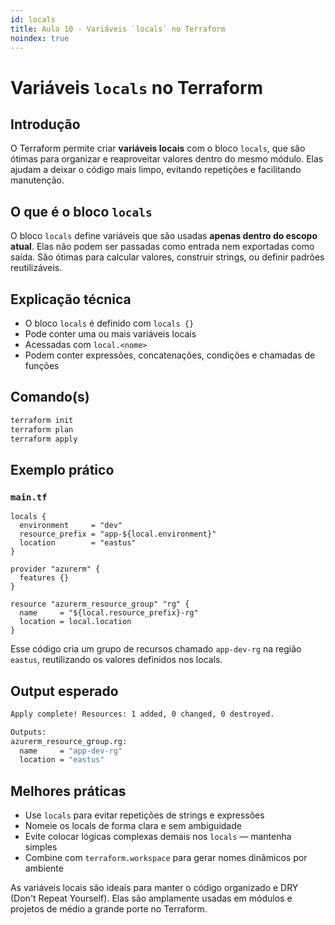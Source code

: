 ```yaml
---
id: locals
title: Aula 10 - Variáveis `locals` no Terraform
noindex: true
---
```


# Variáveis `locals` no Terraform

## Introdução

O Terraform permite criar **variáveis locais** com o bloco `locals`, que são ótimas para organizar e reaproveitar valores dentro do mesmo módulo. Elas ajudam a deixar o código mais limpo, evitando repetições e facilitando manutenção.

## O que é o bloco `locals`

O bloco `locals` define variáveis que são usadas **apenas dentro do escopo atual**. Elas não podem ser passadas como entrada nem exportadas como saída. São ótimas para calcular valores, construir strings, ou definir padrões reutilizáveis.

## Explicação técnica

* O bloco `locals` é definido com `locals {}`
* Pode conter uma ou mais variáveis locais
* Acessadas com `local.<nome>`
* Podem conter expressões, concatenações, condições e chamadas de funções

## Comando(s)

```bash
terraform init
terraform plan
terraform apply
```

## Exemplo prático

### `main.tf`

```hcl
locals {
  environment     = "dev"
  resource_prefix = "app-${local.environment}"
  location        = "eastus"
}

provider "azurerm" {
  features {}
}

resource "azurerm_resource_group" "rg" {
  name     = "${local.resource_prefix}-rg"
  location = local.location
}
```

Esse código cria um grupo de recursos chamado `app-dev-rg` na região `eastus`, reutilizando os valores definidos nos locals.

## Output esperado

```bash
Apply complete! Resources: 1 added, 0 changed, 0 destroyed.

Outputs:
azurerm_resource_group.rg:
  name     = "app-dev-rg"
  location = "eastus"
```

## Melhores práticas

* Use `locals` para evitar repetições de strings e expressões
* Nomeie os locals de forma clara e sem ambiguidade
* Evite colocar lógicas complexas demais nos `locals` — mantenha simples
* Combine com `terraform.workspace` para gerar nomes dinâmicos por ambiente

As variáveis locais são ideais para manter o código organizado e DRY (Don't Repeat Yourself). Elas são amplamente usadas em módulos e projetos de médio a grande porte no Terraform.

